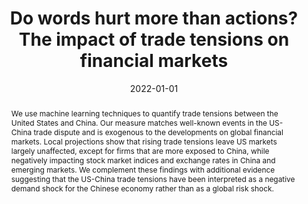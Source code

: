 ---
# Documentation: https://sourcethemes.com/academic/docs/managing-content/

title: "Do words hurt more than actions? The impact of trade tensions on financial markets"
authors: ["Massimo Ferrari Minesso", "Frederik Kurcz", "Maria Sole Pagliari"]
date: 2022-01-01
doi: ""

# Schedule page publish date (NOT publication's date).
publishDate: 2022-07-22

# Publication type.
# Legend: 0 = Uncategorized; 1 = Conference paper; 2 = Journal article;
# 3 = Preprint / Working Paper; 4 = Report; 5 = Book; 6 = Book section;
# 7 = Thesis; 8 = Patent
publication_types: ["2"]

# Publication name and optional abbreviated publication name.
publication: "***Journal of Applied Econometrics***, 37(6), pp. 1138-1159" #  "***Economic Journal***, 133(652), pp. 1318-1347"
publication_short: ""

abstract: "We use machine learning techniques to quantify trade tensions between the United States and China. Our measure matches well-known events in the US-China trade dispute and is exogenous to the developments on global financial markets. Local projections show that rising trade tensions leave US markets largely unaffected, except for firms that are more exposed to China, while negatively impacting stock market indices and exchange rates in China and emerging markets. We complement these findings with additional evidence suggesting that the US-China trade tensions have been interpreted as a negative demand shock for the Chinese economy rather than as a global risk shock."

# Summary. An optional shortened abstract.
summary: ""

tags: ["select"]
categories: []
featured: false

# Custom links (optional).
#   Uncomment and edit lines below to show custom links.
links:
- name: Published Version
  url: "https://onlinelibrary.wiley.com/doi/abs/10.1002/jae.2924"
- name: ECB Working paper version
  url: "https://www.ecb.europa.eu/pub/pdf/scpwps/ecb.wp2490~c7ecce3cf3.en.pdf"
#- name: Earlier NBER WP19180
#  url: "https://www.nber.org/papers/w19180"
# url: "https://doi.org/10.1016/j.jmoneco.2018.07.013"
#  icon_pack: fab
#  icon: twitter

url_pdf:
url_code:
url_dataset:
url_poster:
url_project:
url_slides:
url_source:
url_video:

# Featured image
# To use, add an image named `featured.jpg/png` to your page's folder.
# Focal points: Smart, Center, TopLeft, Top, TopRight, Left, Right, BottomLeft, Bottom, BottomRight.
image:
  caption: ""
  focal_point: ""
  preview_only: false

# Associated Projects (optional).
#   Associate this publication with one or more of your projects.
#   Simply enter your project's folder or file name without extension.
#   E.g. `internal-project` references `content/project/internal-project/index.md`.
#   Otherwise, set `projects: []`.
projects: []

# Slides (optional).
#   Associate this publication with Markdown slides.
#   Simply enter your slide deck's filename without extension.
#   E.g. `slides: "example"` references `content/slides/example/index.md`.
#   Otherwise, set `slides: ""`.
slides: ""
---